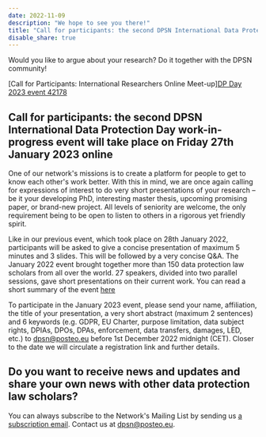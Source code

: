 ```yaml
---
date: 2022-11-09
description: "We hope to see you there!"
title: "Call for participants: the second DPSN International Data Protection Day work-in-progress event will take place on Friday 27th January 2023 online"
disable_share: true
---
```


Would you like to argue about your research? Do it together with the DPSN community!

[Call for Participants: International Researchers Online Meet-up][DP Day 2023 event 42178](https://user-images.githubusercontent.com/116156905/200795314-cec98b0f-ffa5-4d98-ab2e-bc73015df485.png)


## Call for participants: the second DPSN International Data Protection Day work-in-progress event will take place on Friday 27th January 2023 online ##

One of our network's missions is to create a platform for people to get to know each other's work better. With this in mind, we are once again calling for expressions of interest to do very short presentations of your research – be it your developing PhD, interesting master thesis, upcoming promising paper, or brand-new project. All levels of seniority are welcome, the only requirement being to be open to listen to others in a rigorous yet friendly spirit.

Like in our previous event, which took place on 28th January 2022, participants will be asked to give a concise presentation of maximum 5 minutes and 3 slides. This will be followed by a very concise Q&A. The January 2022 event brought together more than 150 data protection law scholars from all over the world. 27 speakers, divided into two parallel sessions, gave short presentations on their current work. You can read a short summary of the event [here](https://dataprotectionscholars.network/post/data-protection-day-event/) 

To participate in the January 2023 event, please send your name, affiliation, the title of your presentation, a very short abstract (maximum 2 sentences) and 6 keywords (e.g. GDPR, EU Charter, purpose limitation, data subject rights, DPIAs, DPOs, DPAs, enforcement, data transfers, damages, LED, etc.) to dpsn@posteo.eu before 1st December 2022 midnight (CET). Closer to the date we will circulate a registration link and further details.

## Do you want to receive news and updates and share your own news with other data protection law scholars? ## 
You can always subscribe to the Network's Mailing List by sending us [a subscription email](mailto:data-protection-scholars-join@lists.uvt.nl?subject=subscribe&body=subscribe). Contact us at [dpsn@posteo.eu](mailto:dpsn@posteo.eu).
